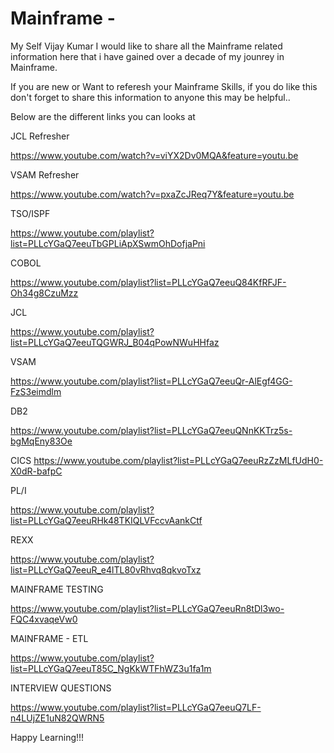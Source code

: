 # Mainframe - 

My Self Vijay Kumar I would like to share all the Mainframe related information here that i have gained over a decade of my jounrey in Mainframe.

If you are new or Want to referesh your Mainframe Skills, if you do like this don't forget to share this information to anyone this may be helpful.. 

Below are the different links you can looks at 

JCL Refresher

https://www.youtube.com/watch?v=viYX2Dv0MQA&feature=youtu.be

VSAM Refresher

https://www.youtube.com/watch?v=pxaZcJReq7Y&feature=youtu.be

TSO/ISPF

https://www.youtube.com/playlist?list=PLLcYGaQ7eeuTbGPLiApXSwmOhDofjaPni

COBOL

https://www.youtube.com/playlist?list=PLLcYGaQ7eeuQ84KfRFJF-Oh34g8CzuMzz

JCL

https://www.youtube.com/playlist?list=PLLcYGaQ7eeuTQGWRJ_B04qPowNWuHHfaz

VSAM

https://www.youtube.com/playlist?list=PLLcYGaQ7eeuQr-AlEgf4GG-FzS3eimdlm

DB2

https://www.youtube.com/playlist?list=PLLcYGaQ7eeuQNnKKTrz5s-bgMqEny83Oe

CICS
https://www.youtube.com/playlist?list=PLLcYGaQ7eeuRzZzMLfUdH0-X0dR-bafpC

PL/I

https://www.youtube.com/playlist?list=PLLcYGaQ7eeuRHk48TKIQLVFccvAankCtf

REXX

https://www.youtube.com/playlist?list=PLLcYGaQ7eeuR_e4lTL80vRhvq8qkvoTxz


MAINFRAME TESTING

https://www.youtube.com/playlist?list=PLLcYGaQ7eeuRn8tDl3wo-FQC4xvaqeVw0

MAINFRAME - ETL

https://www.youtube.com/playlist?list=PLLcYGaQ7eeuT85C_NgKkWTFhWZ3u1fa1m

INTERVIEW QUESTIONS

https://www.youtube.com/playlist?list=PLLcYGaQ7eeuQ7LF-n4LUjZE1uN82QWRN5


Happy Learning!!!


